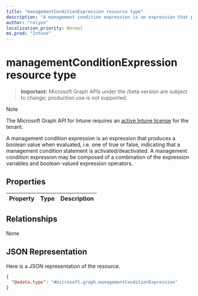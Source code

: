 ```yaml
---
title: "managementConditionExpression resource type"
description: "A management condition expression is an expression that produces a boolean value when evaluated, i.e. one of true or false, indicating that a management condition statement is activated/deactivated. A management condition expression may be composed of a combination of the expression variables and boolean-valued expression operators."
author: "rolyon"
localization_priority: Normal
ms.prod: "Intune"
---
```


# managementConditionExpression resource type

> **Important:** Microsoft Graph APIs under the /beta version are subject to change; production use is not supported.

> [!NOTE]
> The Microsoft Graph API for Intune requires an [active Intune license](https://go.microsoft.com/fwlink/?linkid=839381) for the tenant.

A management condition expression is an expression that produces a boolean value when evaluated, i.e. one of true or false, indicating that a management condition statement is activated/deactivated. A management condition expression may be composed of a combination of the expression variables and boolean-valued expression operators.

## Properties
|Property|Type|Description|
|:---|:---|:---|

## Relationships
None

## JSON Representation
Here is a JSON representation of the resource.
<!-- {
  "blockType": "resource",
  "@odata.type": "microsoft.graph.managementConditionExpression"
}
-->
``` json
{
  "@odata.type": "#microsoft.graph.managementConditionExpression"
}
```






